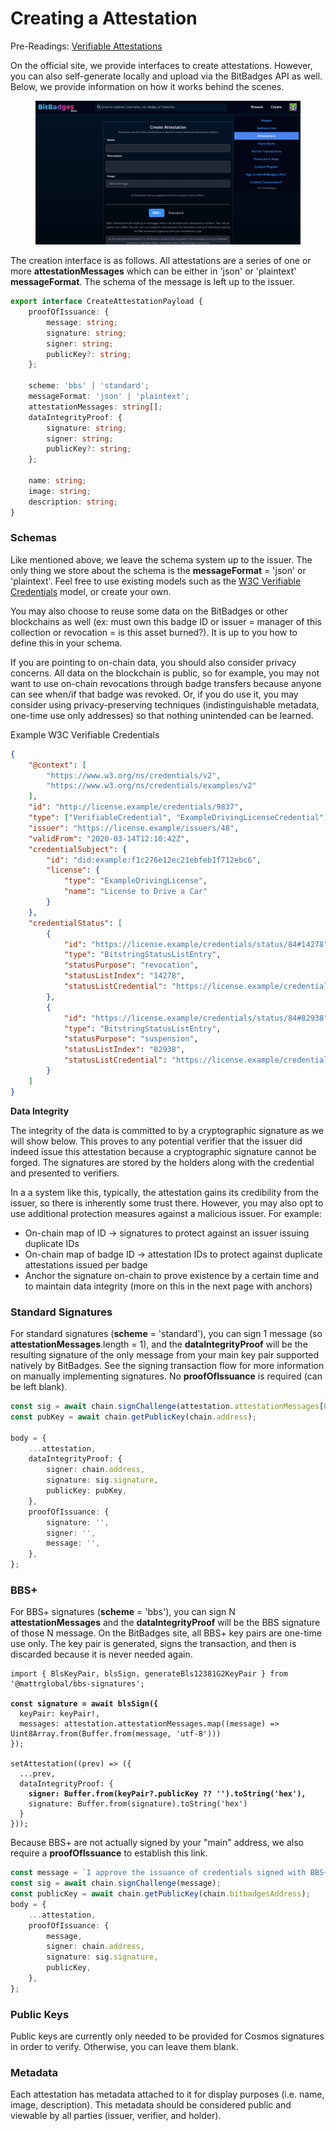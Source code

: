# Creating a Attestation

Pre-Readings: [Verifiable Attestations](./)

On the official site, we provide interfaces to create attestations.  However, you can also self-generate locally and upload via the BitBadges API as well. Below, we provide information on how it works behind the scenes.&#x20;

<figure><img src="../../../.gitbook/assets/image (135).png" alt=""><figcaption></figcaption></figure>



The creation interface is as follows. All attestations are a series of one or more **attestationMessages** which can be either in 'json' or 'plaintext' **messageFormat**. The schema of the message is left up to the issuer.

```typescript
export interface CreateAttestationPayload {
    proofOfIssuance: {
        message: string;
        signature: string;
        signer: string;
        publicKey?: string;
    };

    scheme: 'bbs' | 'standard';
    messageFormat: 'json' | 'plaintext';
    attestationMessages: string[];
    dataIntegrityProof: {
        signature: string;
        signer: string;
        publicKey?: string;
    };

    name: string;
    image: string;
    description: string;
}
```

### **Schemas**

Like mentioned above, we leave the schema system up to the issuer. The only thing we store about the schema is the **messageFormat** = 'json' or 'plaintext'. Feel free to use existing models such as the [W3C Verifiable Credentials](https://www.w3.org/TR/vc-data-model-2.0/) model, or create your own.

You may also choose to reuse some data on the BitBadges or other blockchains as well (ex: must own this badge ID or issuer = manager of this collection or revocation = is this asset burned?). It is up to you how to define this in your schema.

If you are pointing to on-chain data, you should also consider privacy concerns. All data on the blockchain is public, so for example, you may not want to use on-chain revocations through badge transfers because anyone can see when/if that badge was revoked. Or, if you do use it, you may consider using privacy-preserving techniques (indistinguishable metadata, one-time use only addresses) so that nothing unintended can be learned.

Example W3C Verifiable Credentials

```json
{
    "@context": [
        "https://www.w3.org/ns/credentials/v2",
        "https://www.w3.org/ns/credentials/examples/v2"
    ],
    "id": "http://license.example/credentials/9837",
    "type": ["VerifiableCredential", "ExampleDrivingLicenseCredential"],
    "issuer": "https://license.example/issuers/48",
    "validFrom": "2020-03-14T12:10:42Z",
    "credentialSubject": {
        "id": "did:example:f1c276e12ec21ebfeb1f712ebc6",
        "license": {
            "type": "ExampleDrivingLicense",
            "name": "License to Drive a Car"
        }
    },
    "credentialStatus": [
        {
            "id": "https://license.example/credentials/status/84#14278",
            "type": "BitstringStatusListEntry",
            "statusPurpose": "revocation",
            "statusListIndex": "14278",
            "statusListCredential": "https://license.example/credentials/status/84"
        },
        {
            "id": "https://license.example/credentials/status/84#82938",
            "type": "BitstringStatusListEntry",
            "statusPurpose": "suspension",
            "statusListIndex": "82938",
            "statusListCredential": "https://license.example/credentials/status/84"
        }
    ]
}
```

**Data Integrity**

The integrity of the data is committed to by a cryptographic signature as we will show below. This proves to any potential verifier that the issuer did indeed issue this attestation because a cryptographic signature cannot be forged. The signatures are stored by the holders along with the credential and presented to verifiers.

In a a system like this, typically, the attestation gains its credibility from the issuer, so there is inherently some trust there. However, you may also opt to use additional protection measures against a malicious issuer. For example:

* On-chain map of ID -> signatures to protect against an issuer issuing duplicate IDs
* On-chain map of badge ID -> attestation IDs to protect against duplicate attestations issued per badge
* Anchor the signature on-chain to prove existence by a certain time and to maintain data integrity (more on this in the next page with anchors)

### Standard Signatures

For standard signatures (**scheme** = 'standard'), you can sign 1 message (so **attestationMessages**.length = 1), and the **dataIntegrityProof** will be the resulting signature of the only message from your main key pair supported natively by BitBadges. See the signing transaction flow for more information on manually implementing signatures. No **proofOfIssuance** is required (can be left blank).

```typescript
const sig = await chain.signChallenge(attestation.attestationMessages[0]);
const pubKey = await chain.getPublicKey(chain.address);

body = {
    ...attestation,
    dataIntegrityProof: {
        signer: chain.address,
        signature: sig.signature,
        publicKey: pubKey,
    },
    proofOfIssuance: {
        signature: '',
        signer: '',
        message: '',
    },
};
```

### **BBS+**

For BBS+ signatures (**scheme** = 'bbs'), you can sign N **attestationMessages** and the **dataIntegrityProof** will be the BBS signature of those N message. On the BitBadges site, all BBS+ key pairs are one-time use only. The key pair is generated, signs the transaction, and then is discarded because it is never needed again.

<pre class="language-typescript"><code class="lang-typescript">import { BlsKeyPair, blsSign, generateBls12381G2KeyPair } from '@mattrglobal/bbs-signatures';

<strong>const signature = await blsSign({
</strong>  keyPair: keyPair!,
  messages: attestation.attestationMessages.map((message) => Uint8Array.from(Buffer.from(message, 'utf-8')))
});

setAttestation((prev) => ({
  ...prev,
  dataIntegrityProof: {
<strong>    signer: Buffer.from(keyPair?.publicKey ?? '').toString('hex'),
</strong>    signature: Buffer.from(signature).toString('hex')
  }
}));
</code></pre>

Because BBS+ are not actually signed by your "main" address, we also require a **proofOfIssuance** to establish this link.

```typescript
const message = `I approve the issuance of credentials signed with BBS+ ${attestation.dataIntegrityProof.signer} as my own.\n\n`;
const sig = await chain.signChallenge(message);
const publicKey = await chain.getPublicKey(chain.bitbadgesAddress);
body = {
    ...attestation,
    proofOfIssuance: {
        message,
        signer: chain.address,
        signature: sig.signature,
        publicKey,
    },
};
```

### **Public Keys**

Public keys are currently only needed to be provided for Cosmos signatures in order to verify. Otherwise, you can leave them blank.

### **Metadata**

Each attestation has metadata attached to it for display purposes (i.e. name, image, description). This metadata should be considered public and viewable by all parties (issuer, verifier, and holder).
